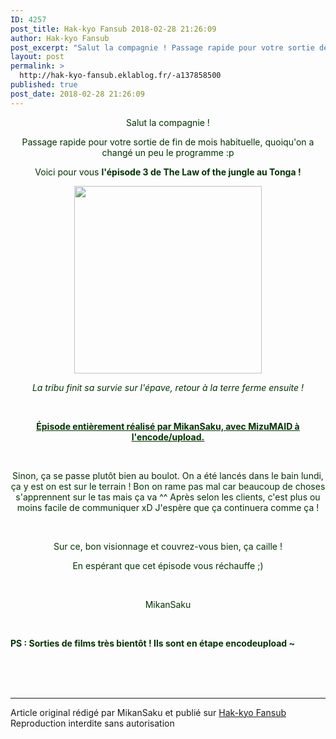 ```yaml
---
ID: 4257
post_title: Hak-kyo Fansub 2018-02-28 21:26:09
author: Hak-kyo Fansub
post_excerpt: "Salut la compagnie ! Passage rapide pour votre sortie de fin de mois habituelle, quoiqu'on a chang&eacute; un peu le programme :p Voici pour vous l'&eacute;pisode 3 de The Law of the jungle au Tonga ! La tribu finit sa survie sur l'&eacute;pave, retour &agrave; la terre ferme ensuite ! &nbsp; &Eacute;pisode enti&egrave;rement r&eacute;alis&eacute;..."
layout: post
permalink: >
  http://hak-kyo-fansub.eklablog.fr/-a137858500
published: true
post_date: 2018-02-28 21:26:09
---
```

<p style="text-align: center;"><span style="color: #003300;">Salut la compagnie !</span></p>
<p style="text-align: center;"><span style="color: #003300;">Passage rapide pour votre sortie de fin de mois habituelle, quoiqu'on a chang&eacute; un peu le programme :p</span></p>
<p style="text-align: center;"><span style="color: #003300;">Voici pour vous <strong>l'&eacute;pisode 3 de The Law of the jungle au Tonga !</strong></span></p>
<p style="text-align: center;"><a href="http://hak-kyo-fansub.eklablog.fr/the-law-of-the-jungle-au-tonga-a128091294"><img src="https://united-subs.dearclouds.com/wp-content/uploads/2018/05/0ffb5e431b52799b27e2f656faa35e55.jpg" width="300" alt=""/></a></p>
<p style="text-align: center;"><em><span style="color: #003300;">La tribu finit sa survie sur l'&eacute;pave, retour &agrave; la terre ferme ensuite !</span></em></p>
<p style="text-align: center;">&nbsp;</p>
<p style="text-align: center;"><span style="text-decoration: underline;"><strong><span style="color: #003300; text-decoration: underline;">&Eacute;pisode enti&egrave;rement r&eacute;alis&eacute; par MikanSaku, avec MizuMAID &agrave; l'encode/upload.</span></strong></span></p>
<p style="text-align: center;">&nbsp;</p>
<p style="text-align: center;"><span style="color: #003300;">Sinon, &ccedil;a se passe plut&ocirc;t bien au boulot. On a &eacute;t&eacute; lanc&eacute;s dans le bain lundi, &ccedil;a y est on est sur le terrain ! Bon on rame pas mal car beaucoup de choses s'apprennent sur le tas mais &ccedil;a va ^^ Apr&egrave;s selon les clients, c'est plus ou moins facile de communiquer xD J'esp&egrave;re que &ccedil;a continuera comme &ccedil;a !</span></p>
<p style="text-align: center;">&nbsp;</p>
<p style="text-align: center;"><span style="color: #003300;">Sur ce, bon visionnage et couvrez-vous bien, &ccedil;a caille !</span></p>
<p style="text-align: center;"><span style="color: #003300;">En esp&eacute;rant que cet &eacute;pisode vous r&eacute;chauffe ;)</span></p>
<p style="text-align: center;">&nbsp;</p>
<p style="text-align: center;"><span style="color: #003300;">MikanSaku</span></p>
<p>&nbsp;</p>
<p><strong><span style="color: #003300;">PS : Sorties de films tr&egrave;s bient&ocirc;t !&nbsp;Ils sont en &eacute;tape encodeupload ~</span></strong></p><br /><br /><br /><hr />Article original rédigé par MikanSaku et publié sur <a href="http://hak-kyo-fansub.eklablog.fr/">Hak-kyo Fansub</a> <br /> Reproduction interdite sans autorisation
